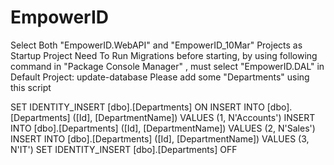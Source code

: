# EmpowerID
Select Both "EmpowerID.WebAPI" and "EmpowerID_10Mar" Projects as Startup Project
Need To Run Migrations before starting, by using following command in "Package Console Manager" , must select "EmpowerID.DAL" in Default Project:
update-database
Please add some "Departments" using this script

SET IDENTITY_INSERT [dbo].[Departments] ON
INSERT INTO [dbo].[Departments] ([Id], [DepartmentName]) VALUES (1, N'Accounts')
INSERT INTO [dbo].[Departments] ([Id], [DepartmentName]) VALUES (2, N'Sales')
INSERT INTO [dbo].[Departments] ([Id], [DepartmentName]) VALUES (3, N'IT')
SET IDENTITY_INSERT [dbo].[Departments] OFF
